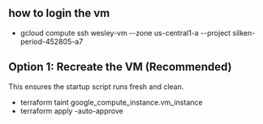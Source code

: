 ## how to login the vm
- gcloud compute ssh wesley-vm --zone us-central1-a --project silken-period-452805-a7

## Option 1: Recreate the VM (Recommended)
This ensures the startup script runs fresh and clean.
- terraform taint google_compute_instance.vm_instance
- terraform apply -auto-approve
